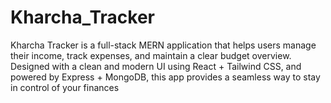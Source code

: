 # Kharcha_Tracker
Kharcha Tracker is a full-stack MERN application that helps users manage their income, track expenses, and maintain a clear budget overview. Designed with a clean and modern UI using React + Tailwind CSS, and powered by Express + MongoDB, this app provides a seamless way to stay in control of your finances
